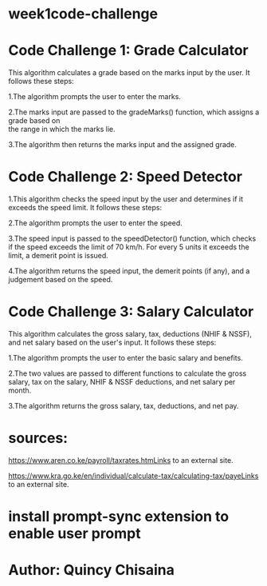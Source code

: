 # week1code-challenge



# Code Challenge 1: Grade Calculator
This algorithm calculates a grade based on the marks input by the user. It follows these steps:

  1.The algorithm prompts the user to enter the marks.

  2.The marks input are passed to the gradeMarks() function, which assigns a grade based on   
  the range in which the marks lie.

  3.The algorithm then returns the marks input and the assigned grade.

# Code Challenge 2: Speed Detector
  
  1.This algorithm checks the speed input by the user and determines if it exceeds the speed limit. It follows these steps:

  2.The algorithm prompts the user to enter the speed.

  3.The speed input is passed to the speedDetector() function, which checks if the speed exceeds the limit of 70 km/h. For every 5 units it exceeds the limit, a demerit point is issued.

  4.The algorithm returns the speed input, the demerit points (if any), and a judgement based on the speed.

# Code Challenge 3: Salary Calculator

This algorithm calculates the gross salary, tax, deductions (NHIF & NSSF), and net salary based on the user's input. It follows these steps:

 1.The algorithm prompts the user to enter the basic salary and benefits.

 2.The two values are passed to different functions to calculate the gross salary, tax on the salary, NHIF & NSSF deductions, and net salary per month.

 3.The algorithm returns the gross salary, tax, deductions, and net pay.

# sources:
https://www.aren.co.ke/payroll/taxrates.htmLinks to an external site.  

https://www.kra.go.ke/en/individual/calculate-tax/calculating-tax/payeLinks to an external site.

# install prompt-sync extension to enable user prompt
  
# Author: Quincy Chisaina